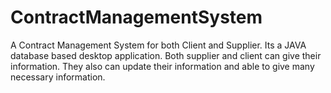 # ContractManagementSystem
A Contract Management System for both Client and Supplier. Its a JAVA database based desktop application. Both supplier and client can give their information. They also can update their information and able to give many necessary information.  
